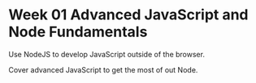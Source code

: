 # Week 01 Advanced JavaScript and Node Fundamentals

Use NodeJS to develop JavaScript outside of the browser. 

Cover advanced JavaScript to get the most of out Node.